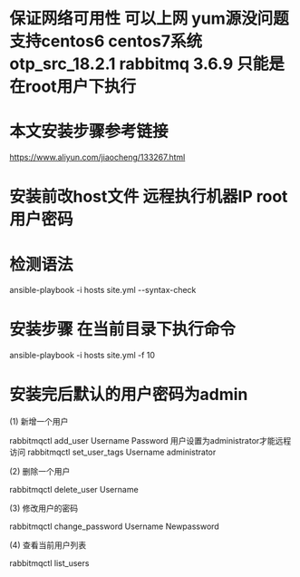 
# 保证网络可用性 可以上网 yum源没问题 支持centos6 centos7系统 otp_src_18.2.1 rabbitmq 3.6.9  只能是在root用户下执行



# 本文安装步骤参考链接

https://www.aliyun.com/jiaocheng/133267.html

# 安装前改host文件 远程执行机器IP root用户密码

# 检测语法 

ansible-playbook -i hosts site.yml --syntax-check

# 安装步骤 在当前目录下执行命令

ansible-playbook -i hosts  site.yml -f 10


# 安装完后默认的用户密码为admin

(1) 新增一个用户

rabbitmqctl  add_user  Username  Password
用户设置为administrator才能远程访问
rabbitmqctl set_user_tags Username administrator     

(2) 删除一个用户

rabbitmqctl  delete_user  Username

(3) 修改用户的密码

rabbitmqctl  change_password  Username  Newpassword

(4) 查看当前用户列表

rabbitmqctl  list_users

